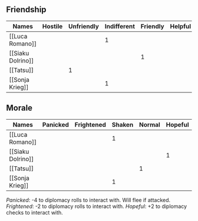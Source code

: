 

## Friendship
| Names             | Hostile | Unfriendly | Indifferent | Friendly | Helpful |
| ----------------- | ------- | ---------- | ----------- | -------- | ------- |
| [[Luca Romano]]   |         |            | 1           |          |         |
| [[Siaku Dolrino]] |         |            |             | 1        |         |
| [[Tatsu]]         |         | 1          |             |          |         |
| [[Sonja Krieg]]   |         |            | 1           |          |         |


## Morale
| Names             | Panicked | Frightened | Shaken | Normal | Hopeful |
| ----------------- | -------- | ---------- | ------ | ------ | ------- |
| [[Luca Romano]]   |          |            | 1      |        |         |
| [[Siaku Dolrino]] |          |            |        |        | 1       |
| [[Tatsu]]         |          |            |        | 1      |         |
| [[Sonja Krieg]]   |          |            | 1      |        |         |
*Panicked*: -4 to diplomacy rolls to interact with. Will flee if attacked.
*Frightened*: -2 to diplomacy rolls to interact with.
*Hopeful*: +2 to diplomacy checks to interact with.